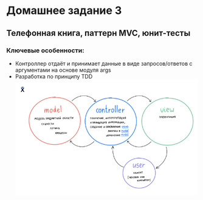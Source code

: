 # Домашнее задание 3
## Телефонная книга, паттерн MVC, юнит-тесты
### Ключевые особенности:
- Контроллер отдаёт и принимает данные в виде запросов/ответов с аргументами на основе модуля args
- Разработка по принципу TDD
![img.png](img.png)

